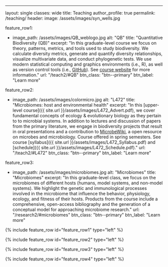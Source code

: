 ---
layout: single
classes: wide
title: Teaching
author_profile: true
permalink: /teaching/
header:
  image: /assets/images/syn_wells.jpg
  
feature_row1:
  - image_path: /assets/images/QB_weblogo.jpg
    alt: "QB"
    title: "Quantitative Biodiversity (QB)"
    excerpt: "In this graduate-level course we focus on theory, patterns, metrics, and tools used to study biodiversity. We calculate diversity metrics, generate and quantify diversity relationships, visualize multivariate data, and conduct phylogenetic tests. We use modern statistical computing and graphics environments (i.e., R), as well as version control tools (i.e., [GitHub](https://github.com/QuantitativeBiodiversity)). See [course website](https://qbiodiversity.netlify.app/) for more information." 
    url: "/teach2/#QB"
    btn_class: "btn--primary"
    btn_label: "Learn more"
    
feature_row2:
  - image_path: /assets/images/colormicro.jpg
    alt: "L472"
    title: "Microbiomes: host and environmental health"
    excerpt: "In this [upper-level course]({{ site.url }}/assets/images/L472_Advert.pdf), we cover fundamental concepts of ecology & evolutionary biology as they pertain to to microbial systems. In addition to lectures and discussion of papers from the primary literature, we engage in biodiversity projects that result in oral presentations and a contribution to [MicrobeWiki](https://microbewiki.kenyon.edu/index.php/MicrobeWiki), a open resource on microbes and microbiology. Course offered in spring semesters. See course [syllabus]({{ site.url }}/assets/images/L472_Syllabus.pdf) and [schedule]({{ site.url }}/assets/images/L472_Schedule.pdf)."
    url: "/teach2/#L472"
    btn_class: "btn--primary"
    btn_label: "Learn more"
    
feature_row3:
  - image_path: /assets/images/microbiomes.jpg
    alt: "Microbiomes"
    title: "Microbiomes"
    excerpt: "In this graduate-level class, we focus on the microbiomes of different hosts (humans, model systems, and non-model systems). We highlight the genetic and immunological processes involved in the microbiome that influence the behavior, physiology, ecology, and fitness of their hosts. Products from the course include a comprehensive, open-access bibliography and the generation of a conceptual model for approaching microbiome research."
    url: "/research2/#microbiomes"
    btn_class: "btn--primary"
    btn_label: "Learn more"  

<!--  ---  -->

{% include feature_row id="feature_row1" type="left" %}

{% include feature_row id="feature_row2" type="left" %}

{% include feature_row id="feature_row3" type="left" %}

{% include feature_row id="feature_row4" type="left" %}

